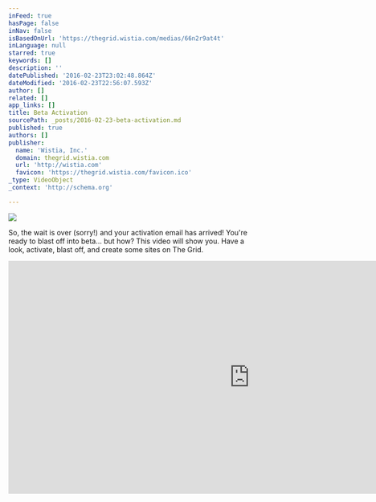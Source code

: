 ```yaml
---
inFeed: true
hasPage: false
inNav: false
isBasedOnUrl: 'https://thegrid.wistia.com/medias/66n2r9at4t'
inLanguage: null
starred: true
keywords: []
description: ''
datePublished: '2016-02-23T23:02:48.864Z'
dateModified: '2016-02-23T22:56:07.593Z'
author: []
related: []
app_links: []
title: Beta Activation
sourcePath: _posts/2016-02-23-beta-activation.md
published: true
authors: []
publisher:
  name: 'Wistia, Inc.'
  domain: thegrid.wistia.com
  url: 'http://wistia.com'
  favicon: 'https://thegrid.wistia.com/favicon.ico'
_type: VideoObject
_context: 'http://schema.org'

---
```

![](https://the-grid-user-content.s3-us-west-2.amazonaws.com/32b37813-8aaf-41d8-9c58-e356e41464aa.jpg)

So, the wait is over (sorry!) and your activation email has arrived! You're ready to blast off into beta... but how? This video will show you. Have a look, activate, blast off, and create some sites on The Grid.

<iframe src="https://cdn.embedly.com/widgets/media.html?src=https%3A%2F%2Ffast.wistia.net%2Fembed%2Fiframe%2F66n2r9at4t%3Ftwitter%3Dtrue&amp;src_secure=1&amp;url=https%3A%2F%2Fthegrid.wistia.com%2Fmedias%2F66n2r9at4t&amp;image=https%3A%2F%2Fembed-ssl.wistia.com%2Fdeliveries%2F4a507aac63a37f7302f7f8324db102ad54a6760b.jpg%3Fimage_crop_resized%3D960x464&amp;key=b7d04c9b404c499eba89ee7072e1c4f7&amp;type=text%2Fhtml&amp;schema=wistia" width="960" height="464" scrolling="no" frameborder="0" allowfullscreen="allowfullscreen" style=""></iframe>